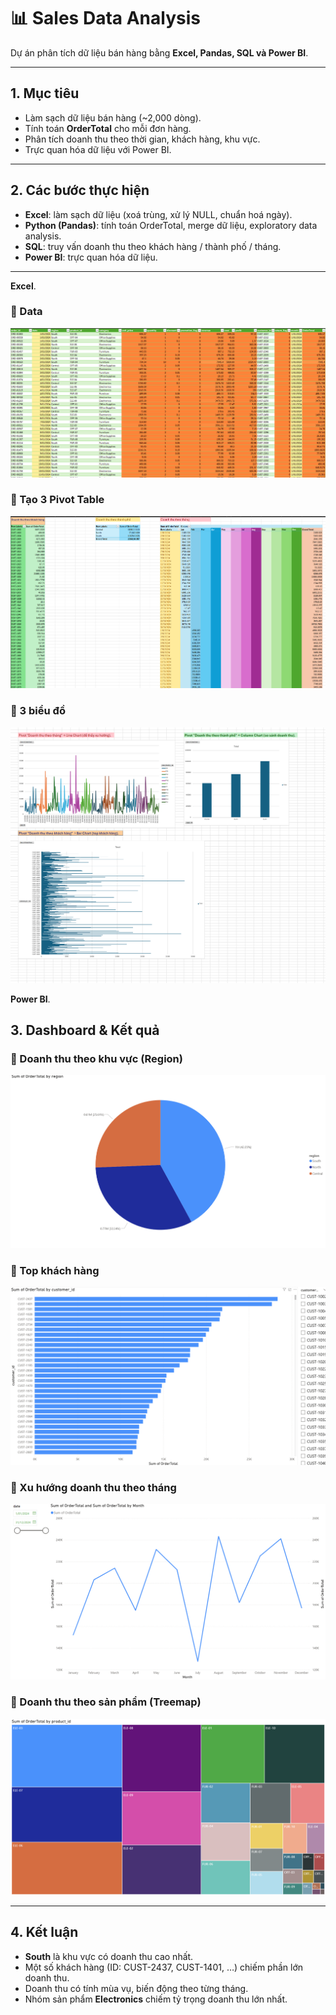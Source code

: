 # 📊 Sales Data Analysis

Dự án phân tích dữ liệu bán hàng bằng **Excel, Pandas, SQL và Power BI**.

---
## 1. Mục tiêu
- Làm sạch dữ liệu bán hàng (~2,000 dòng).  
- Tính toán **OrderTotal** cho mỗi đơn hàng.  
- Phân tích doanh thu theo thời gian, khách hàng, khu vực.  
- Trực quan hóa dữ liệu với Power BI.  

---

## 2. Các bước thực hiện
- **Excel**: làm sạch dữ liệu (xoá trùng, xử lý NULL, chuẩn hoá ngày).  
- **Python (Pandas)**: tính toán OrderTotal, merge dữ liệu, exploratory data analysis.  
- **SQL**: truy vấn doanh thu theo khách hàng / thành phố / tháng.  
- **Power BI**: trực quan hóa dữ liệu.  

---

**Excel**.

### 🔹 Data
![Data sales](./IMG/{48EE15CB-2A85-4556-AEA1-5B62710CDD6B}.png)

### 🔹 Tạo 3 Pivot Table
![Doanh thu theo tháng](./IMG/{05FF0B22-823B-46BB-9F2B-0EC25093C834}.png)

### 🔹 3 biểu đồ 
![Doanh thu theo sản phẩm](./IMG/{A9611EFC-6E3E-4621-968B-AC3778D3FF41}.png)



**Power BI**.

## 3. Dashboard & Kết quả

### 🔹 Doanh thu theo khu vực (Region)
![Doanh thu theo region](./IMG/{14918F66-E024-40EE-947B-2758030CB629}.png)

### 🔹 Top khách hàng
![Top khách hàng](./IMG/{C447765A-3D65-432D-A8C3-3B08148C1753}.png)

### 🔹 Xu hướng doanh thu theo tháng
![Doanh thu theo tháng](./IMG/{A24EEC37-1FD6-4D55-B87B-9D481D7FF65E}.png)

### 🔹 Doanh thu theo sản phẩm (Treemap)
![Doanh thu theo sản phẩm](./IMG/{02F4098C-D9EB-460C-9D1F-2A4DD1ED633F}.png)

---

## 4. Kết luận
- **South** là khu vực có doanh thu cao nhất.  
- Một số khách hàng (ID: CUST-2437, CUST-1401, …) chiếm phần lớn doanh thu.  
- Doanh thu có tính mùa vụ, biến động theo từng tháng.  
- Nhóm sản phẩm **Electronics** chiếm tỷ trọng doanh thu lớn nhất.  

